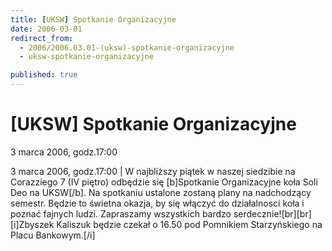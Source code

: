 ```yaml
---
title: [UKSW] Spotkanie Organizacyjne
date: 2006-03-01
redirect_from: 
  - 2006/2006.03.01-(uksw)-spotkanie-organizacyjne
  - uksw-spotkanie-organizacyjne

published: true
---
```




# [UKSW] Spotkanie Organizacyjne

<time>3 marca 2006, godz.17:00</time>

3 marca 2006, godz.17:00 | W najbliższy piątek w naszej siedzibie na Corazziego 7 (IV piętro) odbędzie się [b]Spotkanie Organizacyjne koła Soli Deo na UKSW[/b]. Na spotkaniu ustalone zostaną plany na nadchodzący semestr. Będzie to świetna okazja, by się włączyć do działalnosci koła i poznać fajnych ludzi. Zapraszamy wszystkich bardzo serdecznie![br][br][i]Zbyszek Kaliszuk będzie czekał o 16.50 pod Pomnikiem Starzyńskiego na Placu Bankowym.[/i]

<!--CONTENT FROM OLD SERVER (jos before 2013): 3 marca 2006, godz.17:00 | W najbliższy piątek w naszej siedzibie na Corazziego 7 (IV piętro) odbędzie się [b]Spotkanie Organizacyjne koła Soli Deo na UKSW[/b]. Na spotkaniu ustalone zostaną plany na nadchodzący semestr. Będzie to świetna okazja, by się włączyć do działalnosci koła i poznać fajnych ludzi. Zapraszamy wszystkich bardzo serdecznie![br][br][i]Zbyszek Kaliszuk będzie czekał o 16.50 pod Pomnikiem Starzyńskiego na Placu Bankowym.[/i]
-->

<!--{{json:{"created_date":"2006-03-01 15:17:03","publish_down":"0000-00-00 00:00:00","id":"309"}}}-->